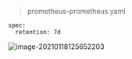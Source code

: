 > prometheus-prometheus.yaml 

```
spec:
  retention: 7d
```

![image-20210118125652203](F:\k8s部署\img\image-20210118125652203.png)